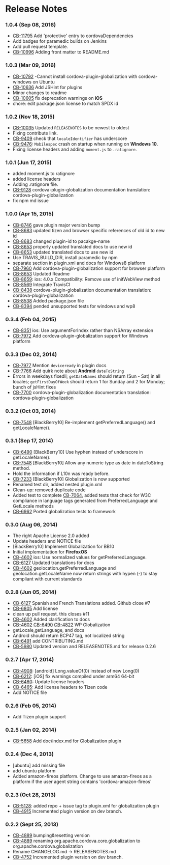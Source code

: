 <!--
#
# Licensed to the Apache Software Foundation (ASF) under one
# or more contributor license agreements.  See the NOTICE file
# distributed with this work for additional information
# regarding copyright ownership.  The ASF licenses this file
# to you under the Apache License, Version 2.0 (the
# "License"); you may not use this file except in compliance
# with the License.  You may obtain a copy of the License at
# 
# http://www.apache.org/licenses/LICENSE-2.0
# 
# Unless required by applicable law or agreed to in writing,
# software distributed under the License is distributed on an
# "AS IS" BASIS, WITHOUT WARRANTIES OR CONDITIONS OF ANY
#  KIND, either express or implied.  See the License for the
# specific language governing permissions and limitations
# under the License.
#
-->
# Release Notes

### 1.0.4 (Sep 08, 2016)
* [CB-11795](https://issues.apache.org/jira/browse/CB-11795) Add 'protective' entry to cordovaDependencies
* Add badges for paramedic builds on Jenkins
* Add pull request template.
* [CB-10996](https://issues.apache.org/jira/browse/CB-10996) Adding front matter to README.md

### 1.0.3 (Mar 09, 2016)
* [CB-10792](https://issues.apache.org/jira/browse/CB-10792) -Cannot install cordova-plugin-globalization with cordova-windows on Ubuntu
* [CB-10636](https://issues.apache.org/jira/browse/CB-10636) Add JSHint for plugins
* Minor changes to readme
* [CB-10605](https://issues.apache.org/jira/browse/CB-10605) fix deprecation warnings on **iOS**
* chore: edit package.json license to match SPDX id

### 1.0.2 (Nov 18, 2015)
* [CB-10035](https://issues.apache.org/jira/browse/CB-10035) Updated `RELEASENOTES` to be newest to oldest
* Fixing contribute link.
* [CB-9409](https://issues.apache.org/jira/browse/CB-9409) check that `localeIdentifier` has underscore
* [CB-9476](https://issues.apache.org/jira/browse/CB-9476): `Mobilespec` crash on startup when running on **Windows 10**.
* Fixing license headers and adding `moment.js` to `.ratignore`.

### 1.0.1 (Jun 17, 2015)
* added moment.js to ratignore
* added license headers
* Adding .ratignore file.
* [CB-9128](https://issues.apache.org/jira/browse/CB-9128) cordova-plugin-globalization documentation translation: cordova-plugin-globalization
* fix npm md issue

### 1.0.0 (Apr 15, 2015)
* [CB-8746](https://issues.apache.org/jira/browse/CB-8746) gave plugin major version bump
* [CB-8683](https://issues.apache.org/jira/browse/CB-8683) updated tizen and browser specific references of old id to new id
* [CB-8683](https://issues.apache.org/jira/browse/CB-8683) changed plugin-id to pacakge-name
* [CB-8653](https://issues.apache.org/jira/browse/CB-8653) properly updated translated docs to use new id
* [CB-8653](https://issues.apache.org/jira/browse/CB-8653) updated translated docs to use new id
* Use TRAVIS_BUILD_DIR, install paramedic by npm
* separate section in plugin.xml and docs for Windows8 platform
* [CB-7960](https://issues.apache.org/jira/browse/CB-7960) Add cordova-plugin-globalization support for browser platform
* [CB-8653](https://issues.apache.org/jira/browse/CB-8653) Updated Readme
* [CB-8659](https://issues.apache.org/jira/browse/CB-8659): ios: 4.0.x Compatibility: Remove use of initWebView method
* [CB-8569](https://issues.apache.org/jira/browse/CB-8569) Integrate TravisCI
* [CB-8438](https://issues.apache.org/jira/browse/CB-8438) cordova-plugin-globalization documentation translation: cordova-plugin-globalization
* [CB-8538](https://issues.apache.org/jira/browse/CB-8538) Added package.json file
* [CB-8394](https://issues.apache.org/jira/browse/CB-8394) pended unsupported tests for windows and wp8

### 0.3.4 (Feb 04, 2015)
* [CB-8351](https://issues.apache.org/jira/browse/CB-8351) ios: Use argumentForIndex rather than NSArray extension
* [CB-7972](https://issues.apache.org/jira/browse/CB-7972) Add cordova-plugin-globalization support for Windows platform

### 0.3.3 (Dec 02, 2014)
* [CB-7977](https://issues.apache.org/jira/browse/CB-7977) Mention `deviceready` in plugin docs
* [CB-7766](https://issues.apache.org/jira/browse/CB-7766) Add quirk note about **Android** `dateToString`
* Errors in weekdays fixedli; `getDateNames` should return (Sun - Sat) in all locales; `getFirstDayOfWeek` should return 1 for Sunday and 2 for Monday; bunch of jsHint fixes
* [CB-7700](https://issues.apache.org/jira/browse/CB-7700) cordova-plugin-globalization documentation translation: cordova-plugin-globalization

### 0.3.2 (Oct 03, 2014)
* [CB-7548](https://issues.apache.org/jira/browse/CB-7548) [BlackBerry10] Re-implement getPreferredLanguage() and getLocaleName().

### 0.3.1 (Sep 17, 2014)
* [CB-6490](https://issues.apache.org/jira/browse/CB-6490) [BlackBerry10] Use hyphen instead of underscore in getLocaleName().
* [CB-7548](https://issues.apache.org/jira/browse/CB-7548) [BlackBerry10] Allow any numeric type as date in dateToString method.
* Hold the information if L10n was ready before.
* [CB-7233](https://issues.apache.org/jira/browse/CB-7233) [BlackBerry10] Globalization is now supported
* Renamed test dir, added nested plugin.xml
* Clean-up: removed duplicate code
* Added test to complete [CB-7064](https://issues.apache.org/jira/browse/CB-7064), added tests that check for W3C compliance in language tags generated from PreferredLanguage and GetLocale methods
* [CB-6962](https://issues.apache.org/jira/browse/CB-6962) Ported globalization tests to framework

### 0.3.0 (Aug 06, 2014)
* The right Apache License 2.0 added
* Update headers and NOTICE file
* [BlackBerry10] Implement Globalization for BB10
* Initial implementation for **FirefoxOS**
* [CB-4602](https://issues.apache.org/jira/browse/CB-4602) ios: Use normalized values for getPreferredLanguage.
* [CB-6127](https://issues.apache.org/jira/browse/CB-6127) Updated translations for docs
* [CB-4602](https://issues.apache.org/jira/browse/CB-4602) geolocation.getPreferredLanguage and geolocation.getLocaleName now return strings with hypen (-) to stay compliant with current standards

### 0.2.8 (Jun 05, 2014)
* [CB-6127](https://issues.apache.org/jira/browse/CB-6127) Spanish and French Translations added. Github close #7
* [CB-6805](https://issues.apache.org/jira/browse/CB-6805) Add license
* clean up pull request. this closes #11
* [CB-4602](https://issues.apache.org/jira/browse/CB-4602) Added clarification to docs
* [CB-4602](https://issues.apache.org/jira/browse/CB-4602) [CB-6490](https://issues.apache.org/jira/browse/CB-6490) [CB-4822](https://issues.apache.org/jira/browse/CB-4822) WP Globalization
* getLocale,getLanguage, and docs
* Android should return BCP47 tag, not localized string
* [CB-6491](https://issues.apache.org/jira/browse/CB-6491) add CONTRIBUTING.md
* [CB-5980](https://issues.apache.org/jira/browse/CB-5980) Updated version and RELEASENOTES.md for release 0.2.6

### 0.2.7 (Apr 17, 2014)
* [CB-4908](https://issues.apache.org/jira/browse/CB-4908): [android] Long.valueOf(0) instead of new Long(0)
* [CB-6212](https://issues.apache.org/jira/browse/CB-6212): [iOS] fix warnings compiled under arm64 64-bit
* [CB-6460](https://issues.apache.org/jira/browse/CB-6460): Update license headers
* [CB-6465](https://issues.apache.org/jira/browse/CB-6465): Add license headers to Tizen code
* Add NOTICE file

### 0.2.6 (Feb 05, 2014)
* Add Tizen plugin support

### 0.2.5 (Jan 02, 2014)
* [CB-5658](https://issues.apache.org/jira/browse/CB-5658) Add doc/index.md for Globalization plugin

### 0.2.4 (Dec 4, 2013)
* [ubuntu] add missing file
* add ubuntu platform
* Added amazon-fireos platform. Change to use amazon-fireos as a platform if the user agent string contains 'cordova-amazon-fireos'

### 0.2.3 (Oct 28, 2013)
* [CB-5128](https://issues.apache.org/jira/browse/CB-5128): added repo + issue tag to plugin.xml for globalization plugin
* [CB-4915](https://issues.apache.org/jira/browse/CB-4915) Incremented plugin version on dev branch.

### 0.2.2 (Sept 25, 2013)
* [CB-4889](https://issues.apache.org/jira/browse/CB-4889) bumping&resetting version
* [CB-4889](https://issues.apache.org/jira/browse/CB-4889) renaming org.apache.cordova.core.globalization to org.apache.cordova.globalization
* Rename CHANGELOG.md -> RELEASENOTES.md
* [CB-4752](https://issues.apache.org/jira/browse/CB-4752) Incremented plugin version on dev branch.
